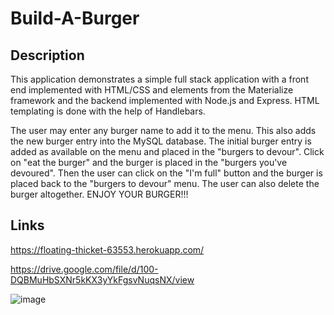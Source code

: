 # Build-A-Burger

## Description

This application demonstrates a simple full stack application with a front end implemented with HTML/CSS and elements from the Materialize framework and the backend implemented with Node.js and Express. HTML templating is done with the help of Handlebars.

The user may enter any burger name to add it to the menu. This also adds the new burger entry into the MySQL database. The initial burger entry is added as available on the menu and placed in the "burgers to devour". Click on "eat the burger" and the burger is placed in the "burgers you've devoured". Then the user can click on the "I'm full" button and the burger is placed back to the "burgers to devour" menu. The user can also delete the burger altogether. 
ENJOY YOUR BURGER!!!

## Links

https://floating-thicket-63553.herokuapp.com/

https://drive.google.com/file/d/100-DQBMuHbSXNr5kKX3yYkFgsvNuqsNX/view


![image](https://user-images.githubusercontent.com/74886597/111853171-33f2a280-88f0-11eb-923a-7e67935b23d0.png)
